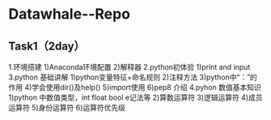 # Datawhale--Repo

## Task1（2day）
1.环境搭建
1)Anaconda环境配置
2)解释器
2.python初体验
1)print and input
3.python 基础讲解
   1)python变量特征+命名规则
   2)注释方法
   3)python中“：”的作用
   4)学会使用dir()及help()
   5)import使用
   6)pep8 介绍
4.pyhon 数值基本知识
   1)python 中数值类型，int float bool e记法等
   2)算数运算符
   3)逻辑运算符
   4)成员运算符
   5)身份运算符
   6)运算符优先级
